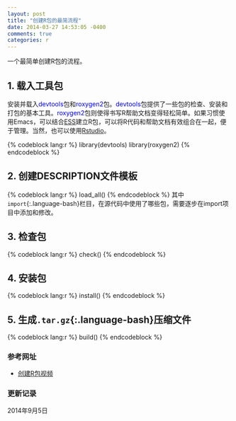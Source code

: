 ```yaml
---
layout: post
title: "创建R包的最简流程"
date: 2014-03-27 14:53:05 -0400
comments: true
categories: r
---
```


一个最简单创建R包的流程。

## 1. 载入工具包 ##

安装并载入<span style="color: blue">devtools</span>包和<span style="color: blue">roxygen2</span>包。<span style="color: blue">devtools</span>包提供了一些包的检查、安装和打包的基本工具。<span style="color: blue">roxygen2</span>包则使得书写R帮助文档变得轻松简单。如果习惯使用Emacs，可以结合[ESS](http://ess.r-project.org/)建立R包，可以将R代码和帮助文档有效组合在一起，便于管理。当然，也可以使用[Rstudio](http://www.rstudio.com/)。

{% codeblock lang:r %}
library(devtools)
library(roxygen2)
{% endcodeblock %}

<!--more-->

## 2. 创建DESCRIPTION文件模板 ##

{% codeblock lang:r %}
load_all()
{% endcodeblock %}
其中`import`{:.language-bash}栏目，在源代码中使用了哪些包，需要逐步在import项目中添加和修改。


## 3. 检查包 ##

{% codeblock lang:r %}
check()
{% endcodeblock %}

## 4. 安装包 ##

{% codeblock lang:r %}
install()
{% endcodeblock %}

## 5. 生成`.tar.gz`{:.language-bash}压缩文件 ##

{% codeblock lang:r %}
build()
{% endcodeblock %}


### <a id="Ref">参考网址</a> ###

* [创建R包视频](https://www.youtube.com/watch?v=9PyQlbAEujY)


### 更新记录 ###

2014年9月5日
